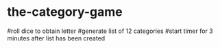 # the-category-game

#roll dice to obtain letter
#generate list of 12 categories
#start timer for 3 minutes after list has been created
